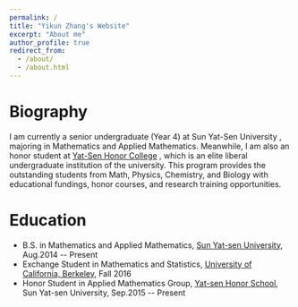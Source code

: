 ```yaml
---
permalink: /
title: "Yikun Zhang's Website"
excerpt: "About me"
author_profile: true
redirect_from: 
  - /about/
  - /about.html
---
```


Biography
======
I am currently a senior undergraduate (Year 4) at  Sun Yat-Sen University , majoring in Mathematics and Applied Mathematics. Meanwhile, I am also an honor student at [Yat-Sen Honor College](http://yss.sysu.edu.cn/EnVersion/Index.aspx) , which is an elite liberal undergraduate institution of the university. This program provides the outstanding students from Math, Physics, Chemistry, and Biology with educational fundings, honor courses, and research training opportunities. 

Education
======
* B.S. in Mathematics and Applied Mathematics, [Sun Yat-sen University](http://www.sysu.edu.cn/2012/en/index.htm), Aug.2014 -- Present
* Exchange Student in Mathematics and Statistics, [University of California, Berkeley](http://www.berkeley.edu/), Fall 2016
* Honor Student in Applied Mathematics Group, [Yat-sen Honor School](http://yss.sysu.edu.cn/EnVersion/Index.aspx), Sun Yat-sen University, Sep.2015 -- Present





